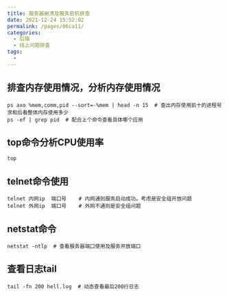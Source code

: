 ```yaml
---
title: 服务器崩溃及服务宕机排查
date: 2021-12-24 15:52:02
permalink: /pages/06ca11/
categories:
  - 后端
  - 线上问题排查
tags:
  - 
---
```


## 排查内存使用情况，分析内存使用情况
```shell
ps axo %mem,comm,pid --sort=-%mem | head -n 15  # 查出内存使用前十的进程号求和后看整体内存使用多少
ps -ef | grep pid  # 配合上个命令查看具体哪个应用
```

## top命令分析CPU使用率
```shell
top
```
## telnet命令使用
```shell
telnet 内网ip  端口号    # 内网通则服务启动成功，考虑是安全组开放问题
telnet 外网ip  端口号    # 外网不通则是安全组问题
```
## netstat命令
```shell
netstat -ntlp  # 查看服务器端口使用及服务开放端口
```

## 查看日志tail
```shell
tail -fn 200 hell.log  # 动态查看最后200行日志
```